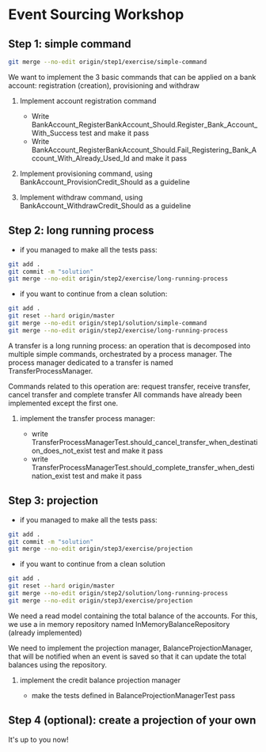 # Event Sourcing Workshop

## Step 1: simple command

```bash
git merge --no-edit origin/step1/exercise/simple-command
```

We want to implement the 3 basic commands that can be applied on a bank account: registration (creation), provisioning and withdraw

1. Implement account registration command

   - Write BankAccount_RegisterBankAccount_Should.Register_Bank_Account_With_Success test and make it pass
   - Write BankAccount_RegisterBankAccount_Should.Fail_Registering_Bank_Account_With_Already_Used_Id and make it pass

2. Implement provisioning command, using BankAccount_ProvisionCredit_Should as a guideline
3. Implement withdraw command, using BankAccount_WithdrawCredit_Should as a guideline

## Step 2: long running process

- if you managed to make all the tests pass:

```bash
git add .
git commit -m "solution"
git merge --no-edit origin/step2/exercise/long-running-process
```

- if you want to continue from a clean solution:

```bash
git add .
git reset --hard origin/master
git merge --no-edit origin/step1/solution/simple-command
git merge --no-edit origin/step2/exercise/long-running-process
```

A transfer is a long running process: an operation that is decomposed into multiple simple commands, orchestrated by a process manager.
The process manager dedicated to a transfer is named TransferProcessManager.

Commands related to this operation are: request transfer, receive transfer, cancel transfer and complete transfer
All commands have already been implemented except the first one.

1. implement the transfer process manager:

   - write TransferProcessManagerTest.should_cancel_transfer_when_destination_does_not_exist test and make it pass
   - write TransferProcessManagerTest.should_complete_transfer_when_destination_exist test and make it pass

## Step 3: projection

- if you managed to make all the tests pass:

```bash
git add .
git commit -m "solution"
git merge --no-edit origin/step3/exercise/projection
```

- if you want to continue from a clean solution

```bash
git add .
git reset --hard origin/master
git merge --no-edit origin/step2/solution/long-running-process
git merge --no-edit origin/step3/exercise/projection
```

We need a read model containing the total balance of the accounts.
For this, we use a in memory repository named InMemoryBalanceRepository (already implemented)

We need to implement the projection manager, BalanceProjectionManager, that will be notified when an event is saved so that it can update the total balances using the repository.

1. implement the credit balance projection manager

   - make the tests defined in BalanceProjectionManagerTest pass

## Step 4 (optional): create a projection of your own

It's up to you now!
